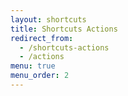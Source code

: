 ```yaml
---
layout: shortcuts
title: Shortcuts Actions
redirect_from:
  - /shortcuts-actions
  - /actions
menu: true
menu_order: 2
---
```


